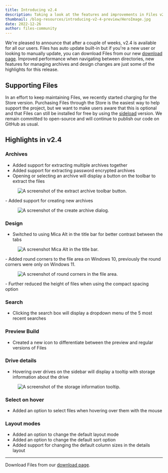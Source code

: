 ```yaml
---
title: Introducing v2.4
description: Taking a look at the features and improvements in Files v2.4
thumbnail: /blog-resources/introducing-v2-4-preview/HeroImage.jpg
date: 2022-12-26
author: files-community
---
```


We're pleased to announce that after a couple of weeks, v2.4 is available for all our users. Files has auto update built-in but if you're a new user or looking to manually update, you can download Files from our new [download page](/download/). Improved performance when navigating between directories, new features for managing archives and design changes are just some of the highlights for this release.

## Supporting Files
In an effort to keep maintaining Files, we recently started charging for the Store version. Purchasing Files through the Store is the easiest way to help support the project, but we want to make users aware that this is optional and that Files can still be installed for free by using the [sideload](/download/) version. We remain committed to open-source and will continue to publish our code on GitHub as usual.

## Highlights in v2.4
### Archives
- Added support for extracting multiple archives together
- Added support for extracting password encrypted archives
- Opening or selecting an archive will display a button on the toolbar to extract the files
<figure class="margin-bottom">
    <img src="/blog-resources/filesv2-4/ExtractArchive.png" alt="A screenshot of the extract archive toolbar button." />
</figure>
- Added support for creating new archives
<figure class="margin-bottom">
    <img src="/blog-resources/filesv2-4/CreateArchive.png" alt="A screenshot of the create archive dialog." />
</figure>

### Design
- Switched to using Mica Alt in the title bar for better contrast between the tabs
<figure class="margin-bottom">
    <img src="/blog-resources/filesv2-4/MicaAlt.png" alt="A screenshot Mica Alt in the title bar." />
</figure>
- Added round corners to the file area on Windows 10, previously the round corners were only on Windows 11.
<figure class="margin-bottom">
    <img src="/blog-resources/filesv2-4/RoundCorners.png" alt="A screenshot of round corners in the file area." />
</figure>
- Further reduced the height of files when using the compact spacing option 

### Search
- Clicking the search box will display a dropdown menu of the 5 most recent searches

### Preview Build
- Created a new icon to differentiate between the preview and regular versions of Files

### Drive details
- Hovering over drives on the sidebar will display a tooltip with storage information about the drive
<figure class="margin-bottom">
    <img src="/blog-resources/filesv2-4/StorageInformation.png" alt="A screenshot of the storage information tooltip." />
</figure>

### Select on hover
- Added an option to select files when hovering over them with the mouse

### Layout modes
- Added an option to change the default layout mode
- Added an option to change the default sort option
- Added support for changing the default column sizes in the details layout


---
Download Files from our [download page](/download/).